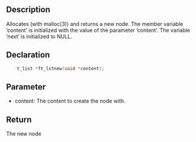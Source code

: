 ## Description
Allocates (with malloc(3)) and returns a new node. The member variable ’content’ is initialized with the value of the parameter ’content’. The variable ’next’ is initialized to NULL.

## Declaration 
```c
	t_list *ft_lstnew(void *content);
```

## Parameter 
- content: The content to create the node with.
## Return
The new node